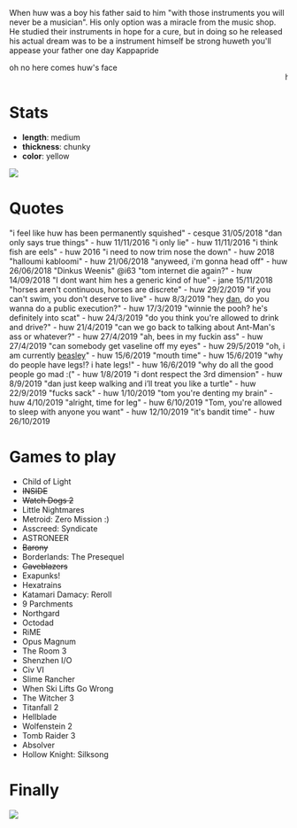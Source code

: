 <!-- TITLE: Zonalhaz -->
<!-- SUBTITLE: "I said something stupid pretty recently" -->

When huw was a boy his father said to him "with those instruments you will never be a musician". His only option was a miracle from the music shop. He studied their instruments in hope for a cure, but in doing so he released his actual dream was to be a instrument himself be strong huweth you'll appease your father one day Kappapride

oh no here comes huw's face
<marquee>huw's face</marquee>
# Stats
* **length**: medium
* **thickness**: chunky
* **color**: yellow

![](https://cesque.com/storage/19/08/03/486301074883.png)
# Quotes
"i feel like huw has been permanently squished" - cesque 31/05/2018
"dan only says true things" - huw 11/11/2016 
"i only lie" - huw 11/11/2016
"i think fish are eels" - huw 2016
"i need to now trim nose the down" - huw 2018
"halloumi kabloomi" - huw 21/06/2018
"anyweed, i'm gonna head off" - huw 26/06/2018
"Dinkus Weenis" @i63
"tom internet die again?" - huw 14/09/2018
"I dont want him hes a generic kind of hue" - jane 15/11/2018
"horses aren't continuous, horses are discrete" - huw 29/2/2019
"if you can't swim, you don't deserve to live" - huw 8/3/2019
"hey [dan](Cesque), do you wanna do a public execution?" - huw 17/3/2019
"winnie the pooh? he's definitely into scat" - huw 24/3/2019
"do you think you're allowed to drink and drive?" - huw 21/4/2019
"can we go back to talking about Ant-Man's ass or whatever?" - huw 27/4/2019
"ah, bees in my fuckin ass" - huw 27/4/2019
"can somebody get vaseline off my eyes" - huw 29/5/2019
"oh, i am currently [beasley](bruzezeazaly)" - huw 15/6/2019
"mouth time" - huw 15/6/2019
"why do people have legs!? i hate legs!" - huw 16/6/2019
"why do all the good people go mad :(" - huw 1/8/2019
"i dont respect the 3rd dimension" - huw 8/9/2019
"dan just keep walking and i’ll treat you like a turtle" - huw 22/9/2019
"fucks sack" - huw 1/10/2019
"tom you're denting my brain" - huw 4/10/2019
"alright, time for leg" - huw 6/10/2019
"Tom, you're allowed to sleep with anyone you want" - huw 12/10/2019
"it's bandit time" - huw 26/10/2019

# Games to play
* Child of Light
* ~~INSIDE~~
* ~~Watch Dogs 2~~
* Little Nightmares
* Metroid: Zero Mission :)
* Asscreed: Syndicate
* ASTRONEER
* ~~Barony~~
* Borderlands: The Presequel
* ~~Caveblazers~~
* Exapunks!
* Hexatrains
* Katamari Damacy: Reroll
* 9 Parchments
* Northgard
* Octodad
* RiME
* Opus Magnum
* The Room 3
* Shenzhen I/O
* Civ VI
* Slime Rancher
* When Ski Lifts Go Wrong
* The Witcher 3
* Titanfall 2
* Hellblade
* Wolfenstein 2
* Tomb Raider 3
* Absolver
* Hollow Knight: Silksong
# Finally

![](https://cesque.com/storage/19/04/19/unknown.png)